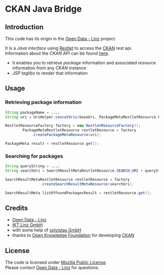 # CKAN Java Bridge

## Introduction

This code has its origin in the [Open Data - Linz](http://data.linz.gv.at/) project. 

It is a _Java interface_ using [Restlet](http://www.restlet.org/) to access the [CKAN](http://ckan.org/) rest api.  
Information about the _CKAN_ API can be found [here](http://docs.ckan.org/en/latest/api-tutorial.html).

* It enables you to retrieve _package_ information and associated _resource_ information from any _CKAN_ instance
* _JSP taglibs_  to render that information


## Usage 

### Retrieving package information

``` java
String packageName = ...;
String uri = UriHelper.concatUris(baseUri, PackageMetaRestletResource.PACKAGE_URI + packageName);

RestletResourceFactory factory = new RestletResourceFactory();   
	    PackageMetaRestletResource restletResource = factory
			.createPackageMetaResource(uri);

PackageMeta result = restletResource.get();
```


### Searching for packages

``` java
String queryString = ...;
String searchUri = SearchResultMetaRestletResource.SEARCH_URI + queryString;

SearchResultMetaRestletResource restletResource = factory
				.createSearchResultMetaResource(searchUri);

SearchResultMeta listOfFoundPackagesResult = restletResource.get();
```


## Credits

* [Open Data - Linz](http://data.linz.gv.at/)
* [IKT Linz GmbH](http://www.linz.at/politik_verwaltung/44530.asp)
* with some help of [solvistas GmbH](http://www.solvistas.at)
* thanks to [Open Knowledge Foundation](http://okfn.org/) for developing [CKAN](http://ckan.org/) 


## License

The code is licensed under [Mozilla Public License](http://www.mozilla.org/MPL/).  
Please contact [Open Data - Linz](http://data.linz.gv.at/) for questions. 